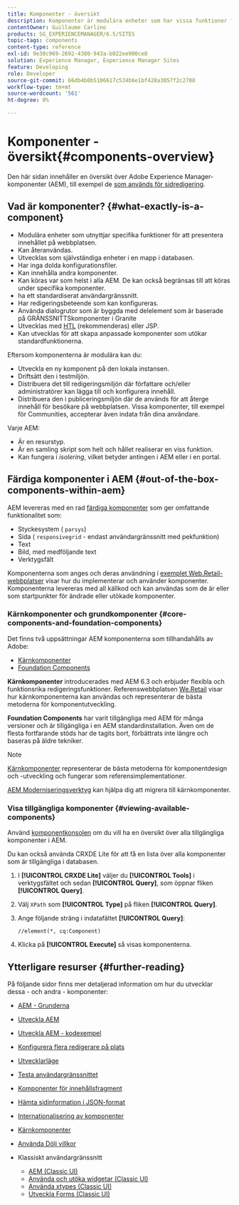 ```yaml
---
title: Komponenter - översikt
description: Komponenter är modulära enheter som har vissa funktioner för att presentera ditt innehåll på din webbplats
contentOwner: Guillaume Carlino
products: SG_EXPERIENCEMANAGER/6.5/SITES
topic-tags: components
content-type: reference
exl-id: 9e30c969-2692-4380-943a-b022ee900ce8
solution: Experience Manager, Experience Manager Sites
feature: Developing
role: Developer
source-git-commit: 66db4b0b5106617c534b6e1bf428a3057f2c2708
workflow-type: tm+mt
source-wordcount: '561'
ht-degree: 0%

---
```


# Komponenter - översikt{#components-overview}

Den här sidan innehåller en översikt över Adobe Experience Manager-komponenter (AEM), till exempel de [som används för sidredigering](/help/sites-authoring/default-components-foundation.md).

## Vad är komponenter? {#what-exactly-is-a-component}

* Modulära enheter som utnyttjar specifika funktioner för att presentera innehållet på webbplatsen.
* Kan återanvändas.
* Utvecklas som självständiga enheter i en mapp i databasen.
* Har inga dolda konfigurationsfiler.
* Kan innehålla andra komponenter.
* Kan köras var som helst i alla AEM. De kan också begränsas till att köras under specifika komponenter.
* ha ett standardiserat användargränssnitt.
* Har redigeringsbeteende som kan konfigureras.
* Använda dialogrutor som är byggda med delelement som är baserade på GRÄNSSNITTSkomponenter i Granite
* Utvecklas med [HTL](https://experienceleague.adobe.com/docs/experience-manager-htl/content/overview.html) (rekommenderas) eller JSP.
* Kan utvecklas för att skapa anpassade komponenter som utökar standardfunktionerna.

Eftersom komponenterna är modulära kan du:

* Utveckla en ny komponent på den lokala instansen.
* Driftsätt den i testmiljön.
* Distribuera det till redigeringsmiljön där författare och/eller administratörer kan lägga till och konfigurera innehåll.
* Distribuera den i publiceringsmiljön där de används för att återge innehåll för besökare på webbplatsen. Vissa komponenter, till exempel för Communities, accepterar även indata från dina användare.

Varje AEM:

* Är en resurstyp.
* Är en samling skript som helt och hållet realiserar en viss funktion.
* Kan fungera i *isolering*, vilket betyder antingen i AEM eller i en portal.

## Färdiga komponenter i AEM {#out-of-the-box-components-within-aem}

AEM levereras med en rad [färdiga komponenter](/help/sites-authoring/default-components.md) som ger omfattande funktionalitet som:

* Styckesystem ( `parsys`)
* Sida ( `responsivegrid` - endast användargränssnitt med pekfunktion)
* Text
* Bild, med medföljande text
* Verktygsfält

Komponenterna som anges och deras användning i [exemplet Web.Retail-webbplatser](/help/sites-developing/we-retail.md) visar hur du implementerar och använder komponenter. Komponenterna levereras med all källkod och kan användas som de är eller som startpunkter för ändrade eller utökade komponenter.

### Kärnkomponenter och grundkomponenter {#core-components-and-foundation-components}

Det finns två uppsättningar AEM komponenterna som tillhandahålls av Adobe:

* [Kärnkomponenter](https://experienceleague.adobe.com/docs/experience-manager-core-components/using/introduction.html)
* [Foundation Components](/help/sites-authoring/default-components-foundation.md)

**Kärnkomponenter** introducerades med AEM 6.3 och erbjuder flexibla och funktionsrika redigeringsfunktioner. Referenswebbplatsen [We.Retail](/help/sites-developing/we-retail.md) visar hur kärnkomponenterna kan användas och representerar de bästa metoderna för komponentutveckling.

**Foundation Components** har varit tillgängliga med AEM för många versioner och är tillgängliga i en AEM standardinstallation. Även om de flesta fortfarande stöds har de tagits bort, förbättrats inte längre och baseras på äldre tekniker.

>[!NOTE]
>
>[Kärnkomponenter](https://experienceleague.adobe.com/docs/experience-manager-core-components/using/introduction.html) representerar de bästa metoderna för komponentdesign och -utveckling och fungerar som referensimplementationer.
>
>[AEM Moderniseringsverktyg](modernization-tools.md) kan hjälpa dig att migrera till kärnkomponenter.

### Visa tillgängliga komponenter {#viewing-available-components}

Använd [komponentkonsolen](/help/sites-authoring/default-components-console.md) om du vill ha en översikt över alla tillgängliga komponenter i AEM.

Du kan också använda CRXDE Lite för att få en lista över alla komponenter som är tillgängliga i databasen.

1. I **[!UICONTROL CRXDE Lite]** väljer du **[!UICONTROL Tools]** i verktygsfältet och sedan **[!UICONTROL Query]**, som öppnar fliken **[!UICONTROL Query]**.

1. Välj `XPath` som **[!UICONTROL Type]** på fliken **[!UICONTROL Query]**.

1. Ange följande sträng i indatafältet **[!UICONTROL Query]**:

   `//element(*, cq:Component)`

1. Klicka på **[!UICONTROL Execute]** så visas komponenterna.

## Ytterligare resurser {#further-reading}

På följande sidor finns mer detaljerad information om hur du utvecklar dessa - och andra - komponenter:

* [AEM - Grunderna](/help/sites-developing/components-basics.md)
* [Utveckla AEM](/help/sites-developing/developing-components.md)
* [Utveckla AEM - kodexempel](/help/sites-developing/developing-components-samples.md)
* [Konfigurera flera redigerare på plats](/help/sites-developing/multiple-inplace-editors.md)
* [Utvecklarläge](/help/sites-developing/developer-mode.md)
* [Testa användargränssnittet](/help/sites-developing/hobbes.md)
* [Komponenter för innehållsfragment](/help/sites-developing/components-content-fragments.md)
* [Hämta sidinformation i JSON-format](/help/sites-developing/pageinfo.md)
* [Internationalisering av komponenter](/help/sites-developing/i18n.md)
* [Kärnkomponenter](https://experienceleague.adobe.com/docs/experience-manager-core-components/using/introduction.html)
* [Använda Dölj villkor](/help/sites-developing/hide-conditions.md)
* Klassiskt användargränssnitt

   * [AEM (Classic UI)](/help/sites-developing/developing-components-classic.md)
   * [Använda och utöka widgetar (Classic UI)](/help/sites-developing/widgets.md)
   * [Använda xtypes (Classic UI)](/help/sites-developing/xtypes.md)
   * [Utveckla Forms (Classic UI)](/help/sites-developing/developing-forms.md)
